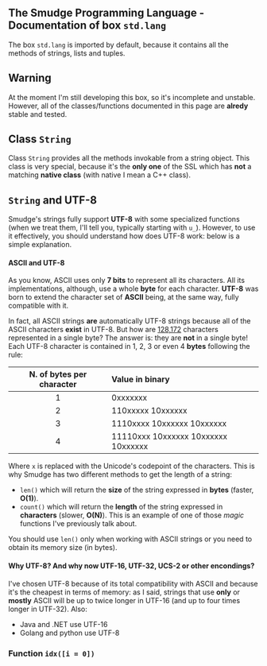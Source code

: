 ## The Smudge Programming Language - Documentation of box `std.lang`
The box `std.lang` is imported by default, because it contains all the methods
of strings, lists and tuples.

## Warning
At the moment I'm still developing this box, so it's incomplete and unstable.
However, all of the classes/functions documented in this page are **alredy**
stable and tested.

## Class `String`
Class `String` provides all the methods invokable from a string object.
This class is very special, because it's the **only one** of the SSL which
has **not** a matching **native class** (with native I mean a C++ class).

## `String` and **UTF-8**
Smudge's strings fully support **UTF-8** with some specialized functions
(when we treat them, I'll tell you, typically starting with `u_`).
However, to use it effectively, you should understand how does UTF-8
work: below is a simple explanation.

#### ASCII and UTF-8
As you know, ASCII uses only **7 bits** to represent all its characters.
All its implementations, although, use a whole **byte** for each character.
**UTF-8** was born to extend the character set of **ASCII** being, at the
same way, fully compatible with it.

In fact, all ASCII strings **are**
automatically UTF-8 strings because all of the ASCII characters **exist** in
UTF-8. But how are [128,172](http://www.unicode.org/versions/Unicode9.0.0/)
characters represented in a single byte? The answer is: they are **not** in
a single byte! Each UTF-8 character is contained in 1, 2, 3 or even 4 **bytes**
following the rule:

| N. of bytes per character | Value in binary |
|:-----------------------------:|:----------------|
|  1 | 0xxxxxxx |
|  2 | 110xxxxx 10xxxxxx |
|  3 | 1110xxxx 10xxxxxx 10xxxxxx |
|  4 | 11110xxx 10xxxxxx 10xxxxxx 10xxxxxx |
Where `x` is replaced with the Unicode's codepoint of the characters.
This is why Smudge has two different methods to get the length of a string:
 - `len()` which will return the **size** of the string expressed in **bytes**
    (faster, **O(1)**).
 - `count()` which will return the **length** of the string expressed
    in **characters** (slower, **O(N)**). This is an example of one of those
    *magic* functions I've previously talk about.

You should use `len()` only when working with ASCII strings or you need to
obtain its memory size (in bytes).

#### Why UTF-8? And why now UTF-16, UTF-32, UCS-2 or other encondings?
I've chosen UTF-8 because of its total compatibility with ASCII and because
it's the cheapest in terms of memory: as I said, strings that use **only** or
**mostly** ASCII will be up to twice longer in UTF-16 (and up to four times
longer in UTF-32). Also:
- Java and .NET use UTF-16
- Golang and python use UTF-8

### Function `idx([i = 0])`
